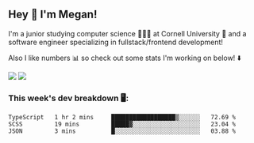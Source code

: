 ## Hey 👋 I'm Megan! 
I'm a junior studying computer science 👩🏻‍💻 at Cornell University 🐻 and a software engineer specializing in fullstack/frontend development!

Also I like numbers 📊 so check out some stats I'm working on below! ⬇️

<img src="https://github-readme-stats.vercel.app/api?username=meganyin13&show_icons=true&hide=stars&count_private=true" />

<img src="https://github-readme-stats.vercel.app/api/top-langs/?username=meganyin13&layout=compact&hide=Jupyter%20Notebook" />

### This week's dev breakdown 🖥:
<!--START_SECTION:waka-->
```text
TypeScript   1 hr 2 mins     ██████████████████▒░░░░░░   72.69 % 
SCSS         19 mins         █████▓░░░░░░░░░░░░░░░░░░░   23.04 % 
JSON         3 mins          █░░░░░░░░░░░░░░░░░░░░░░░░   03.88 % 
```
<!--END_SECTION:waka-->